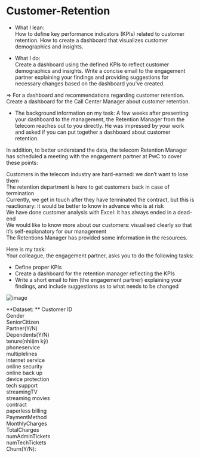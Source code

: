 # Customer-Retention

- What I lean:  
How to define key performance indicators (KPIs) related to customer retention.
How to create a dashboard that visualizes customer demographics and insights. 

- What I do:  
Create a dashboard using the defined KPIs to reflect customer demographics and insights.
Write a concise email to the engagement partner explaining your findings and providing suggestions for necessary changes based on the dashboard you've created.

=> For a dashboard and recommendations regarding customer retention.  
Create a dashboard for the Call Center Manager about customer retention. 

- The background information on my task:
A few weeks after presenting your dashboard to the management, the Retention Manager from the telecom reaches out to you directly. He was impressed by your work and asked if you can put together a dashboard about customer retention.  

In addition, to better understand the data, the telecom Retention Manager has scheduled a meeting with the engagement partner at PwC to cover these points:  

Customers in the telecom industry are hard-earned: we don’t want to lose them  
The retention department is here to get customers back in case of termination   
Currently, we get in touch after they have terminated the contract, but this is reactionary: it would be better to know in advance who is at risk   
We  have done customer analysis with Excel: it has always ended in a dead-end  
We would like to know more about our customers: visualised clearly so that it’s self-explanatory for our management  
The Retentions Manager has provided some information in the resources.  

Here is my task:  
Your colleague, the engagement partner, asks you to do the following tasks:  

- Define proper KPIs
- Create a dashboard for the retention manager reflecting the KPIs
- Write a short email to him (the engagement partner) explaining your findings, and include suggestions as to what needs to be changed

![image](https://github.com/user-attachments/assets/25a893c0-9d6f-4061-bf6c-20bbc3176c41) 

**Dataset: ** 
Customer ID  
Gender  
SeniorCitizen  
Partner(Y/N)    
Dependents(Y/N)    
tenure(nhiệm kỳ)     
phoneservice  
multiplelines  
internet service  
online security  
online back up  
device protection  
tech support  
streamingTV  
streaming movies  
contract  
paperless billing  
PaymentMethod  
MonthlyCharges  
TotalCharges  
numAdminTickets  
numTechTickets  
Churn(Y/N):   




























